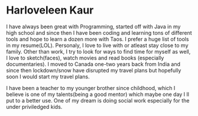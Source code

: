 Harloveleen Kaur
=============================

I have always been great with Programming, started off with Java in my high school and since then I have been coding and learning tons of different tools and hope to learn a dozen more with Taos. I prefer a huge list of tools in my resume(LOL). 
Personaly, I love to live with or atleast stay close to my family. Other than work, I try to look for ways to find time for myself as well, I love to sketch(faces), watch movies and read books (especially documentaries). I moved to Canada one-two years back from India and since then lockdown/snow have disrupted my travel plans but hopefully soon I would start my travel plans. 

I have been a teacher to my younger brother since childhood, which I believe is one of my talents(being a good mentor) which maybe one day I ll put to a better use. One of my dream is doing social work especially for the under priviledged kids.
